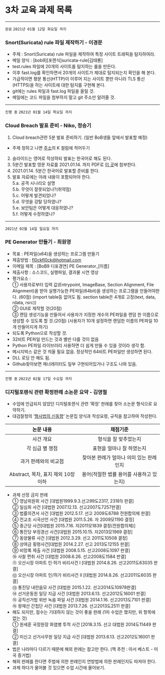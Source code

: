# 3차 교육 과제 목록
***
`완료` `2021년 01월 12일 화요일 까지`  
### Snort(Suricata) rule 파일 제작하기 - 이경문
  - 주제 : Snort(Suricata) rule 파일을 제작하여 특정 사이트 트래픽을 탐지하여라.
  - 메일 양식 : [bob9][포렌식]suricata-rule[김태룡]
  - test.rules 파일에 20개의 사이트를 탐지하는 룰을 만든다.
  - 이후 fast.log를 확인하면서 20개의 사이트가 제대로 탐지되는지 확인을 해 본다.
  - 가급적이면 평문 통신(HTTP)이 이루어 지는 사이트 뿐만 아니라 TLS 통신(HTTPS)을 하는 사이트에 대한 탐지를 구현해 본다.
  - git에는 rules 파일과 fast.log 파일을 올릴 것.
  - 메일에는 코드 파일을 첨부하지 말고 git 주소만 알려줄 것.
***
`진행 중` `2021년 01월 14일 목요일 까지`  
### Cloud Breach 발표 준비 - Niko, 정승기
  1. Cloud breach관련 5분 발표 준비하기. (일반 BoB생들 앞에서 발표할 예정)
  - 주제 정하고 나면 [주소](https://docs.google.com/spreadsheets/d/12uuadVE2W2zw6yC_XHbr4_JuEfQ3BeNdprTeaKPiCww/edit#gid=0 "AWS 강의 시트")의 K 컬럼에 적어두기  
  2. 슬라이드는 영어로 작성하되 발표는 한국어로 해도 된다.
  3. 5분간 발표할 영문 자료를 2021.01.14. 까지 PDF로 [이 곳](https://drive.google.com/drive/u/1/folders/11qrCCHO5JymcboJUhBbsGvG9prNX-O2I "Google Drive")에 첨부한다.  
  4. 2021.01.14. 5분간 한국어로 발표할 준비를 한다.  
  5. 발표 자료에는 아래 내용이 포함되어야 한다.  
    5.a. 공격 시나리오 설명  
    5.b. 무엇이 잘못되었나?(취약점)  
    5.c. 어떻게 발견되었나?  
    5.d. 무엇을 강탈 당하였나?  
    5.e. 보안팀은 어떻게 대응하였나?  
    5.f. 어떻게 수정하였나?  
  
***
`2021년 02월 14일 일요일 까지`  
### PE Generator 만들기 - 최원영
  - 목표 : PE파일(x64)을 생성하는 프로그램 만들기
  - 제출방법 : fl0ckfl0ck@hotmail.com
  - 이메일 제목 : [BoB9 디포경연] PE Generator_[이름]
  - 제출사항 : 소스코드, 실행파일, 결과물 시연 영상
  - 평가요소 :  
    ① 사용자로부터 입력 값(Entrypoint, ImageBase, Section Alignment, File Alignment)을 받아 실행가능한 PE파일(64bit)을 생성하는 프로그램을 만들어야한다. (60점) (import table등 없어도 됨. section table은 4개로 고정(text, data, rdata, rsrc))  
    ② GUI로 제작할 것(20점)  
    ③ 랜덤 생성기능을 만들어서 사용자가 지정한 개수의 PE파일을 랜덤 한 이름으로 생성할 수 있도록 할 것.(20점) (사용자가 10개 설정하면 랜덤한 이름의 PE파일 10개 만들어지게 하기)  
  - 되도록 Python으로 작성할 것.
  - 32비트 PE파일 만드는 것과 별반 다를 것이 없음
  - Python PE파일 라이브러리 사용하면 더 쉽게 만들 수 있을 것이라 생각 함.
  - 메시지박스 같은 것 띄울 필요 없음. 정상적인 64비트 PE파일만 생성하면 된다.
  - DLL 로딩 안 해도 됨.
  - Github찾아보면 제너레이터도 일부 구현되어있거나 구조도 나와 있음.
***
`진행 중` `2021년 02월 17일 수요일 까지`
### 디지털포렌식 관련 확정판례 소논문 요약 - 김영철
  - 수업에 언급되지 않았던 디지털포렌식 관련 ‘확정’ 판례를 찾아 소논문 형식으로 요약하기.
  - 대검찰청의 ‘[형사법의 신동향](https://tinyurl.com/y4pquf4s "형사법의 신동향 통권 제69호 수록 논문")’ 논문집 양식과 작성요령, 규칙을 참고하여 작성한다.  

| 논문 내용 | 채점기준 |
|:---:|:---:|
| 사건 개요 | 형식을 잘 맞추었는지 |
| 각 심급 별 쟁점 | 표현을 얼마나 잘 하였는지 |
| 과거 판례와의 비교점 | 찾아본 판례가 얼마나 의미 있는 판례인지 |
| Abstract, 목차, 표지 제외 10장 이하 | 용어(적절한 법률 용어를 사용하고 있는지) |  

  - 과제 선정 금지 판례  
    ① 영남위원회 사건 [대법원1999.9.3.선고99도2317, 23181) 판결]  
    ② 일심회 사건 [대법원 2007.12.13. 선고2007도7257판결]  
    ③ 법률의견서 사건 [대법원 2012.5.17. 선고 2009도6788 전원합의체 판결]  
    ④ 전교조 시국선언 사건 [대법원 2011.5.26. 자 2009모1190 결정]  
    ⑤ 종근당 사건[대법원 2015.7.16. 자2011모1839 결정(전원합의체)]  
    ⑥ 통진당 부정경선 사건[대법원 2015.10.15. 자2013모1969 결정]  
    ⑦ 동양물류 사건 [대법원 2012.3.29. 선고 2011도10508 결정]  
    ⑧ 상여금 횡령사건[대법원 2014.2.27. 선고 2013도12155 판결]  
    ⑨ 비망록 제출 사건 [대법원 2008.5.15. 선고2008도1097 판결]  
    ⑩ 사찰 편취 사건 [대법원 2008.6.26. 선고2008도1584 판결]  
    ⑪ 오산시장 아파트 인·허가 비리사건 Ⅰ [대법원 2014.8.26. 선고2011도63035 판결]  
    ⑫ 오산시장 아파트 인/허가 비리사건 Ⅱ [대법원 2014.8.26. 선고2011도6035 판결]  
    ⑬ 통진당 내란음모 사건 [대법원 2015.1.22. 선고2014도10978판결]  
    ⑭ 선거운동원 일당 지급 사건 [대법원 2013.6.13. 선고2012도16001 판결]  
    ⑮ 공직선거법 위반 녹음 파일 사건 [대법원 2014.1.16. 선고2013도7101 판결]  
    ⑯ 왕재산 간첩단 사건 [대법원 2013.7.26. 선고2013도2511 판결]  
  - 해도 되지만, 점수는 기대하지 않는 것이 좋을 판례 (1차 수업은 했지만, 위 항목에 없는 것)  
    ① 원세훈 국정원장 화염병 투척 사건 [2018.3.15. 선고 대법원 2014도11449 판결]  
    ② 미신고 선거사무원 일당 지급 사건 [대법원 2013.6.13. 선고2012도16001 판결]  
  - 법은 나라마다 다르기 때문에 해외 판례는 참고만 한다. (책 추천 : 아서 베스트 - 미국 증거법)
  - 해외 판례를 한다면 주법에 의한 판례인지 연방법에 의한 판례인지도 따져야 한다.
  - 과제 하다가 물어볼 것 있으면 수업 시간에 물어보기.
